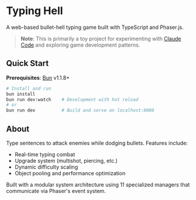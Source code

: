 # Typing Hell

A web-based bullet-hell typing game built with TypeScript and Phaser.js.

> **Note**: This is primarily a toy project for experimenting with [Claude Code](https://claude.ai/code) and exploring game development patterns.

## Quick Start

**Prerequisites**: [Bun](https://bun.sh) v1.1.8+

```bash
# Install and run
bun install
bun run dev:watch    # Development with hot reload
# or
bun run dev          # Build and serve on localhost:8000
```

## About

Type sentences to attack enemies while dodging bullets. Features include:
- Real-time typing combat
- Upgrade system (multishot, piercing, etc.)
- Dynamic difficulty scaling
- Object pooling and performance optimization

Built with a modular system architecture using 11 specialized managers that communicate via Phaser's event system.
